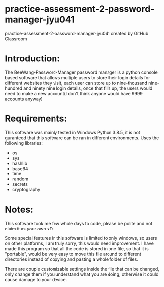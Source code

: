 # practice-assessment-2-password-manager-jyu041
practice-assessment-2-password-manager-jyu041 created by GitHub Classroom

# Introduction:
The BeeWang-Password-Manager password manager is a python console based software that allows multiple users to store their login details for different websites they visit, each user can store up to nine-thousand nine-hundred and ninety nine login details, once that fills up, the users would need to make a new account(I don't think anyone would have 9999 accounts anyway)

# Requirements:
This software was mainly tested in Windows Python 3.8.5, it is not guranteed that this software can be ran in different environments. 
Uses the following libraries:
 - os
 - sys
 - hashlib
 - base64
 - time
 - random
 - secrets
 - cryptography
 
 
 # Notes:
 This software took me few whole days to code, please be polite and not claim it as your own xD
 
 Some special features in this software is limited to only windows, so users on other platforms, I am truly sorry, this would need improvement. I have made this program so that all the code is stored in one file, so that it is "portable", would be very easy to move this file around to different directories instead of copying and pasting a whole folder of files.
 
 There are couple customizable settings inside the file that can be changed, only change them if you understand what you are doing, otherwise it could cause damage to your device.
